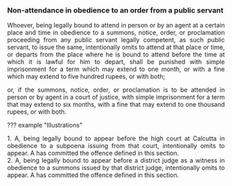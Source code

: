 ### Non-attendance in obedience to an order from a public servant
<div style="text-align: justify">

Whoever, being legally bound to attend in person or by an agent at a certain place and time in obedience to a summons, notice, order, or proclamation proceeding from any public servant legally competent, as such public servant, to issue the same, intentionally omits to attend at that place or time, or departs from the place where he is bound to attend before the time at which it is lawful for him to depart, shall be punished with simple imprisonment for a term which may extend to one month, or with a fine which may extend to five hundred rupees, or with both;

</p>

or, if the summons, notice, order, or proclamation is to be attended in person or by agent in a court of justice, with simple imprisonment for a term that may extend to six months, with a fine that may extend to one thousand rupees, or with both.

</div>

??? example "Illustrations"
    <div style="text-align: justify"> 1. A, being legally bound to appear before the high court at Calcutta in obedience to a subpoena issuing from that court, intentionally omits to appear. A has committed the offence defined in this section.
    <div style="text-align: justify"> 2. A, being legally bound to appear before a district judge as a witness in obedience to a summons issued by that district judge, intentionally omits to appear. A has committed the offence defined in this section.
